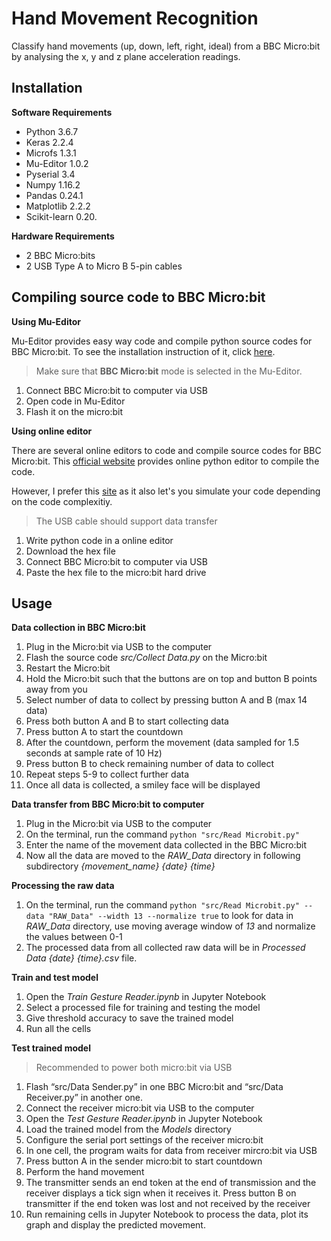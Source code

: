 # Hand Movement Recognition
 Classify hand movements (up, down, left, right, ideal) from a BBC Micro:bit by analysing the x, y and z plane acceleration readings.

## Installation
**Software Requirements**
- Python 3.6.7
- Keras 2.2.4
- Microfs 1.3.1
- Mu-Editor 1.0.2
- Pyserial 3.4
- Numpy 1.16.2
- Pandas 0.24.1
- Matplotlib 2.2.2
- Scikit-learn 0.20.

**Hardware Requirements**
- 2 BBC Micro:bits
- 2 USB Type A to Micro B 5-pin cables

## Compiling source code to BBC Micro:bit
**Using Mu-Editor**

Mu-Editor provides easy way code and compile python source codes for BBC Micro:bit.
To see the installation instruction of it, click [here](https://codewith.mu/en/download).
> Make sure that **BBC Micro:bit** mode is selected in the Mu-Editor.
1. Connect BBC Micro:bit to computer via USB
2. Open code in Mu-Editor
3. Flash it on the micro:bit

**Using online editor**

There are several online editors to code and compile source codes for BBC Micro:bit.
This [official website](https://microbit.org/code/) provides online python editor to compile the code.

However, I prefer this [site](https://create.withcode.uk/) as it also let's you simulate your code 
depending on the code complexitiy.
> The USB cable should support data transfer
1. Write python code in a online editor
2. Download the hex file
4. Connect BBC Micro:bit to computer via USB
3. Paste the hex file to the micro:bit hard drive

## Usage
**Data collection in BBC Micro:bit**
1. Plug in the Micro:bit via USB to the computer
2. Flash the source code *src/Collect Data.py* on the Micro:bit
4. Restart the Micro:bit
5. Hold the Micro:bit such that the buttons are on top and button B points away from you
6. Select number of data to collect by pressing button A and B (max 14 data)
7. Press both button A and B to start collecting data
8. Press button A to start the countdown
9. After the countdown, perform the movement (data sampled for 1.5 seconds at sample rate of 10 Hz)
10. Press button B to check remaining number of data to collect
12. Repeat steps 5-9 to collect further data
13. Once all data is collected, a smiley face will be displayed

**Data transfer from BBC Micro:bit to computer**
1. Plug in the Micro:bit via USB to the computer
2. On the terminal, run the command ```python "src/Read Microbit.py"```
3. Enter the name of the movement data collected in the BBC Micro:bit
4. Now all the data are moved to the *RAW_Data* directory in following subdirectory *{movement_name} {date} {time}* 

**Processing the raw data**
1. On the terminal, run the command ```python "src/Read Microbit.py" --data "RAW_Data" --width 13 --normalize true``` to look for data in *RAW_Data* directory, use moving average window of *13* and normalize the values between 0-1
2. The processed data from all collected raw data will be in *Processed Data {date} {time}.csv* file.

**Train and test model**
1. Open the *Train Gesture Reader.ipynb* in Jupyter Notebook
2. Select a processed file for training and testing the model
3. Give threshold accuracy to save the trained model
4. Run all the cells

**Test trained model**
> Recommended to power both micro:bit via USB
1. Flash “src/Data Sender.py” in one BBC Micro:bit and “src/Data Receiver.py” in another one.
2. Connect the receiver micro:bit via USB to the computer
3. Open the *Test Gesture Reader.ipynb* in Jupyter Notebook
4. Load the trained model from the *Models* directory
5. Configure the serial port settings of the receiver micro:bit
6. In one cell, the program waits for data from receiver mircro:bit via USB
7. Press button A in the sender micro:bit to start countdown
8. Perform the hand movement
9. The transmitter sends an end token at the end of transmission and the receiver displays a tick sign when it receives it. Press button B on transmitter if the end token was lost and not received by the receiver
10. Run remaining cells in Jupyter Notebook to process the data, plot its graph and display the predicted movement.